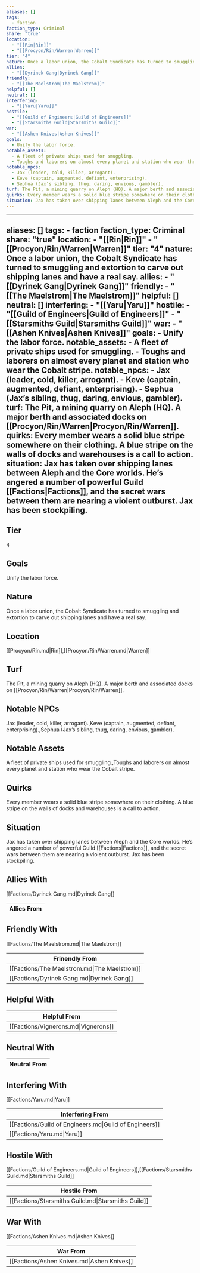 ```yaml
---
aliases: []
tags:
  - faction
faction_type: Criminal
share: "true"
location:
  - "[[Rin|Rin]]"
  - "[[Procyon/Rin/Warren|Warren]]"
tier: "4"
nature: Once a labor union, the Cobalt Syndicate has turned to smuggling and extortion to carve out shipping lanes and have a real say.
allies:
  - "[[Dyrinek Gang|Dyrinek Gang]]"
friendly:
  - "[[The Maelstrom|The Maelstrom]]"
helpful: []
neutral: []
interfering:
  - "[[Yaru|Yaru]]"
hostile:
  - "[[Guild of Engineers|Guild of Engineers]]"
  - "[[Starsmiths Guild|Starsmiths Guild]]"
war:
  - "[[Ashen Knives|Ashen Knives]]"
goals:
  - Unify the labor force.
notable_assets:
  - A fleet of private ships used for smuggling.
  - Toughs and laborers on almost every planet and station who wear the Cobalt stripe.
notable_npcs:
  - Jax (leader, cold, killer, arrogant).
  - Keve (captain, augmented, defiant, enterprising).
  - Sephua (Jax’s sibling, thug, daring, envious, gambler).
turf: The Pit, a mining quarry on Aleph (HQ). A major berth and associated docks on [[Procyon/Rin/Warren|Procyon/Rin/Warren]].
quirks: Every member wears a solid blue stripe somewhere on their clothing. A blue stripe on the walls of docks and warehouses is a call to action.
situation: Jax has taken over shipping lanes between Aleph and the Core worlds. He’s angered a number of powerful Guild [[Factions|Factions]], and the secret wars between them are nearing a violent outburst. Jax has been stockpiling.
---
```

---
aliases: []
tags:
    - faction
faction_type: Criminal
share: "true"
location:
    - "[[Rin|Rin]]"
    - "[[Procyon/Rin/Warren|Warren]]"
tier: "4"
nature: Once a labor union, the Cobalt Syndicate has turned to smuggling and extortion to carve out shipping lanes and have a real say.
allies:
    - "[[Dyrinek Gang|Dyrinek Gang]]"
friendly:
    - "[[The Maelstrom|The Maelstrom]]"
helpful: []
neutral: []
interfering:
    - "[[Yaru|Yaru]]"
hostile:
    - "[[Guild of Engineers|Guild of Engineers]]"
    - "[[Starsmiths Guild|Starsmiths Guild]]"
war:
    - "[[Ashen Knives|Ashen Knives]]"
goals:
    - Unify the labor force.
notable_assets:
    - A fleet of private ships used for smuggling.
    - Toughs and laborers on almost every planet and station who wear the Cobalt stripe.
notable_npcs:
    - Jax (leader, cold, killer, arrogant).
    - Keve (captain, augmented, defiant, enterprising).
    - Sephua (Jax’s sibling, thug, daring, envious, gambler).
turf: The Pit, a mining quarry on Aleph (HQ). A major berth and associated docks on [[Procyon/Rin/Warren|Procyon/Rin/Warren]].
quirks: Every member wears a solid blue stripe somewhere on their clothing. A blue stripe on the walls of docks and warehouses is a call to action.
situation: Jax has taken over shipping lanes between Aleph and the Core worlds. He’s angered a number of powerful Guild [[Factions|Factions]], and the secret wars between them are nearing a violent outburst. Jax has been stockpiling.
---
## Tier

4

## Goals

Unify the labor force.

## Nature

Once a labor union, the Cobalt Syndicate has turned to smuggling and extortion to carve out shipping lanes and have a real say.

## Location

[[Procyon/Rin.md|Rin]],[[Procyon/Rin/Warren.md|Warren]]

## Turf

The Pit, a mining quarry on Aleph (HQ). A major berth and associated docks on [[Procyon/Rin/Warren|Procyon/Rin/Warren]].

## Notable NPCs

Jax (leader, cold, killer, arrogant).,Keve (captain, augmented, defiant, enterprising).,Sephua (Jax’s sibling, thug, daring, envious, gambler).

## Notable Assets

A fleet of private ships used for smuggling.,Toughs and laborers on almost every planet and station who wear the Cobalt stripe.

## Quirks

Every member wears a solid blue stripe somewhere on their clothing. A blue stripe on the walls of docks and warehouses is a call to action.

## Situation

Jax has taken over shipping lanes between Aleph and the Core worlds. He’s angered a number of powerful Guild [[Factions|Factions]], and the secret wars between them are nearing a violent outburst. Jax has been stockpiling.

## Allies With

[[Factions/Dyrinek Gang.md|Dyrinek Gang]]

| Allies From |
| ----------- |


## Friendly With

[[Factions/The Maelstrom.md|The Maelstrom]]

| Frinendly From                               |
| -------------------------------------------- |
| [[Factions/The Maelstrom.md\|The Maelstrom]] |
| [[Factions/Dyrinek Gang.md\|Dyrinek Gang]]   |


## Helpful With



| Helpful From                         |
| ------------------------------------ |
| [[Factions/Vignerons.md\|Vignerons]] |


## Neutral With




| Neutral From |
| ------------ |



## Interfering With

[[Factions/Yaru.md|Yaru]]


| Interfering From                                       |
| ------------------------------------------------------ |
| [[Factions/Guild of Engineers.md\|Guild of Engineers]] |
| [[Factions/Yaru.md\|Yaru]]                             |



## Hostile With

[[Factions/Guild of Engineers.md|Guild of Engineers]],[[Factions/Starsmiths Guild.md|Starsmiths Guild]]


| Hostile From                                       |
| -------------------------------------------------- |
| [[Factions/Starsmiths Guild.md\|Starsmiths Guild]] |



## War With

[[Factions/Ashen Knives.md|Ashen Knives]]

| War From                                   |
| ------------------------------------------ |
| [[Factions/Ashen Knives.md\|Ashen Knives]] |

